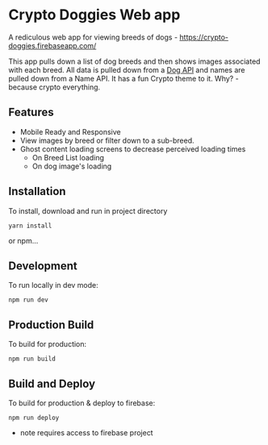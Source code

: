 # Crypto Doggies Web app

A rediculous web app for viewing breeds of dogs - https://crypto-doggies.firebaseapp.com/

This app pulls down a list of dog breeds and then shows images associated with each breed. All data is pulled down from a [Dog API](http://dog.ceo/dog-api/) and names are pulled down from a Name API. It has a fun Crypto theme to it. Why? - because crypto everything.

## Features

* Mobile Ready and Responsive
* View images by breed or filter down to a sub-breed.
* Ghost content loading screens to decrease perceived loading times
  * On Breed List loading
  * On dog image's loading

## Installation
To install, download and run in project directory
```
yarn install
```
or npm...


## Development
To run locally in dev mode:

```
npm run dev
```

## Production Build
To build for production:

```
npm run build
```

## Build and Deploy
To build for production & deploy to firebase:

```
npm run deploy
```
* note requires access to firebase project